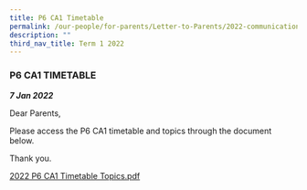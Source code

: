 ```yaml
---
title: P6 CA1 Timetable
permalink: /our-people/for-parents/Letter-to-Parents/2022-communications/Term-1-2022/7Jan2022/
description: ""
third_nav_title: Term 1 2022
---
```

### P6 CA1 TIMETABLE 
***7 Jan 2022***

Dear Parents,  
  
Please access the P6 CA1 timetable and topics through the document below.  
  
Thank you.  
  
[2022 P6 CA1 Timetable  Topics.pdf](/files/2022%20P6%20CA1%20Timetable%20%20Topics.pdf)